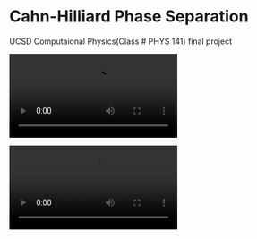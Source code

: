 # Cahn-Hilliard Phase Separation
UCSD Computaional Physics(Class # PHYS 141) final project


![2D Cahn-Hilliard](file:cahn-hilliard_2d_1.mp4)

![3D Cahn-Hilliard](https://github.com/frankged/Cahn-Hilliard_Phase_Separation/blob/main/cahn_hilliard_3d.mp4)

